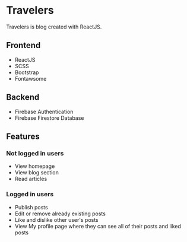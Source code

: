 # Travelers

Travelers is blog created with ReactJS.

## Frontend

- ReactJS
- SCSS
- Bootstrap
- Fontawsome

## Backend

- Firebase Authentication
- Firebase Firestore Database

## Features

### Not logged in users

- View homepage
- View blog section
- Read articles

### Logged in users

- Publish posts
- Edit or remove already existing posts
- Like and dislike other user's posts
- View My profile page where they can see all of their posts and liked posts
